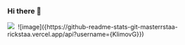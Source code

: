 ### Hi there 👋
<img src="{https://github-profile-summary-cards.vercel.app/api/cards/profile-details?username={KlimovG}&theme={github_dark}}" />
<img src="" />
![image]({https://github-readme-stats-git-masterrstaa-rickstaa.vercel.app/api?username={KlimovG}})
<!--
**KlimovG/KlimovG** is a ✨ _special_ ✨ repository because its `README.md` (this file) appears on your GitHub profile.

Here are some ideas to get you started:

- 🔭 I’m currently working on ...
- 🌱 I’m currently learning ...
- 👯 I’m looking to collaborate on ...
- 🤔 I’m looking for help with ...
- 💬 Ask me about ...
- 📫 How to reach me: ...
- 😄 Pronouns: ...
- ⚡ Fun fact: ...
-->
